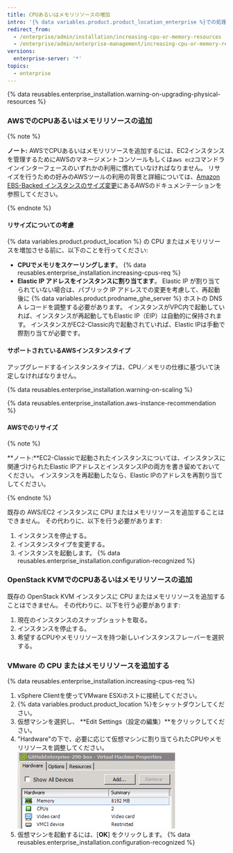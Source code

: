 ```yaml
---
title: CPUあるいはメモリリソースの増加
intro: '{% data variables.product.product_location_enterprise %}での処理が遅いなら、CPUあるいはメモリリソースを追加する必要があるかもしれません。'
redirect_from:
  - /enterprise/admin/installation/increasing-cpu-or-memory-resources
  - /enterprise/admin/enterprise-management/increasing-cpu-or-memory-resources
versions:
  enterprise-server: '*'
topics:
  - enterprise
---
```


{% data reusables.enterprise_installation.warning-on-upgrading-physical-resources %}

### AWSでのCPUあるいはメモリリソースの追加

{% note %}

**ノート:** AWSでCPUあるいはメモリリソースを追加するには、EC2インスタンスを管理するためにAWSのマネージメントコンソールもしくは`aws ec2`コマンドラインインターフェースのいずれかの利用に慣れていなければなりません。 リサイズを行うための好みのAWSツールの利用の背景と詳細については、[Amazon EBS-Backed インスタンスのサイズ変更](https://docs.aws.amazon.com/ja_jp/AWSEC2/latest/UserGuide/ec2-instance-resize.html)にあるAWSのドキュメンテーションを参照してください。

{% endnote %}

#### リサイズについての考慮

{% data variables.product.product_location %} の CPU またはメモリリソースを増加させる前に、以下のことを行ってください:

- **CPUでメモリをスケーリングします**。 {% data reusables.enterprise_installation.increasing-cpus-req %}
- **Elastic IP アドレスをインスタンスに割り当てます**。 Elastic IP が割り当てられていない場合は、パブリック IP アドレスでの変更を考慮して、再起動後に {% data variables.product.prodname_ghe_server %} ホストの DNS A レコードを調整する必要があります。 インスタンスがVPC内で起動していれば、インスタンスが再起動してもElastic IP（EIP）は自動的に保持されます。 インスタンスがEC2-Classic内で起動されていれば、Elastic IPは手動で際割り当てが必要です。

#### サポートされているAWSインスタンスタイプ

アップグレードするインスタンスタイプは、CPU／メモリの仕様に基づいて決定しなければなりません。

{% data reusables.enterprise_installation.warning-on-scaling %}

{% data reusables.enterprise_installation.aws-instance-recommendation %}

#### AWSでのリサイズ

{% note %}

**ノート:**EC2-Classicで起動されたインスタンスについては、インスタンスに関連づけられたElastic IPアドレスとインスタンスIPの両方を書き留めておいてください。 インスタンスを再起動したなら、Elastic IPのアドレスを再割り当てしてください。

{% endnote %}

既存の AWS/EC2 インスタンスに CPU またはメモリリソースを追加することはできません。 その代わりに、以下を行う必要があります:

1. インスタンスを停止する。
2. インスタンスタイプを変更する。
3. インスタンスを起動します。
{% data reusables.enterprise_installation.configuration-recognized %}

### OpenStack KVMでのCPUあるいはメモリリソースの追加

既存の OpenStack KVM インスタンスに CPU またはメモリリソースを追加することはできません。 その代わりに、以下を行う必要があります:

1. 現在のインスタンスのスナップショットを取る。
2. インスタンスを停止する。
3. 希望するCPUやメモリリソースを持つ新しいインスタンスフレーバーを選択する。

### VMware の CPU またはメモリリソースを追加する

{% data reusables.enterprise_installation.increasing-cpus-req %}

1. vSphere Clientを使ってVMware ESXiホストに接続してください。
2. {% data variables.product.product_location %}をシャットダウンしてください。
3. 仮想マシンを選択し、 **Edit Settings（設定の編集）**をクリックしてください。
4. "Hardware"の下で、必要に応じて仮想マシンに割り当てられたCPUやメモリリソースを調整してください。![VMWareのセットアップリソース](/assets/images/enterprise/vmware/vsphere-hardware-tab.png)
5. 仮想マシンを起動するには、[**OK**] をクリックします。
{% data reusables.enterprise_installation.configuration-recognized %}
